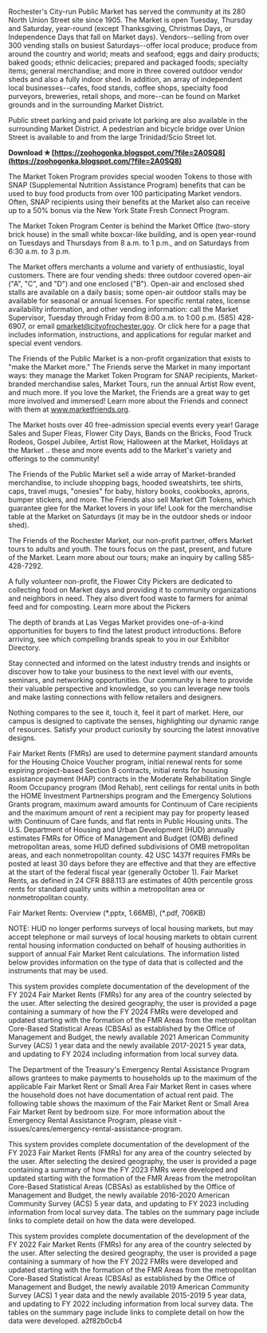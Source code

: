 
 
Rochester's City-run Public Market has served the community at its 280 North Union Street site since 1905. The Market is open Tuesday, Thursday and Saturday, year-round (except Thanksgiving, Christmas Days, or Independence Days that fall on Market days). Vendors--selling from over 300 vending stalls on busiest Saturdays--offer local produce; produce from around the country and world; meats and seafood; eggs and dairy products; baked goods; ethnic delicacies; prepared and packaged foods; specialty items; general merchandise; and more in three covered outdoor vendor sheds and also a fully indoor shed. In addition, an array of independent local businesses--cafes, food stands, coffee shops, specialty food purveyors, breweries, retail shops, and more--can be found on Market grounds and in the surrounding Market District.
 
Public street parking and paid private lot parking are also available in the surrounding Market District. A pedestrian and bicycle bridge over Union Street is available to and from the large Trinidad/Scio Street lot.
 
**Download ✯ [https://zoohogonka.blogspot.com/?file=2A0SQ8](https://zoohogonka.blogspot.com/?file=2A0SQ8)**


 
The Market Token Program provides special wooden Tokens to those with SNAP (Supplemental Nutrition Assistance Program) benefits that can be used to buy food products from over 100 participating Market vendors. Often, SNAP recipients using their benefits at the Market also can receive up to a 50% bonus via the New York State Fresh Connect Program.
 
The Market Token Program Center is behind the Market Office (two-story brick house) in the small white boxcar-like building, and is open year-round on Tuesdays and Thursdays from 8 a.m. to 1 p.m., and on Saturdays from 6:30 a.m. to 3 p.m.
 
The Market offers merchants a volume and variety of enthusiastic, loyal customers. There are four vending sheds: three outdoor covered open-air ("A", "C", and "D") and one enclosed ("B"). Open-air and enclosed shed stalls are available on a daily basis; some open-air outdoor stalls may be available for seasonal or annual licenses. For specific rental rates, license availability information, and other vending information: call the Market Supervisor, Tuesday through Friday from 8:00 a.m. to 1:00 p.m. (585) 428-6907, or email pmarket@cityofrochester.gov. Or click here for a page that includes information, instructions, and applications for regular market and special event vendors.
 
The Friends of the Public Market is a non-profit organization that exists to "make the Market more." The Friends serve the Market in many important ways: they manage the Market Token Program for SNAP recipients, Market-branded merchandise sales, Market Tours, run the annual Artist Row event, and much more. If you love the Market, the Friends are a great way to get more involved and immersed! Learn more about the Friends and connect with them at www.marketfriends.org.

The Market hosts over 40 free-admission special events every year! Garage Sales and Super Fleas, Flower City Days, Bands on the Bricks, Food Truck Rodeos, Gospel Jubilee, Artist Row, Halloween at the Market, Holidays at the Market .. these and more events add to the Market's variety and offerings to the community!
 
The Friends of the Public Market sell a wide array of Market-branded merchandise, to include shopping bags, hooded sweatshirts, tee shirts, caps, travel mugs, "onesies" for baby, history books, cookbooks, aprons, bumper stickers, and more. The Friends also sell Market Gift Tokens, which guarantee glee for the Market lovers in your life! Look for the merchandise table at the Market on Saturdays (it may be in the outdoor sheds or indoor shed).
 
The Friends of the Rochester Market, our non-profit partner, offers Market tours to adults and youth. The tours focus on the past, present, and future of the Market. Learn more about our tours; make an inquiry by calling 585-428-7292.
 
A fully volunteer non-profit, the Flower City Pickers are dedicated to collecting food on Market days and providing it to community organizations and neighbors in need. They also divert food waste to farmers for animal feed and for composting. Learn more about the Pickers
 
The depth of brands at Las Vegas Market provides one-of-a-kind opportunities for buyers to find the latest product introductions. Before arriving, see which compelling brands speak to you in our Exhibitor Directory.
 
Stay connected and informed on the latest industry trends and insights or discover how to take your business to the next level with our events, seminars, and networking opportunities. Our community is here to provide their valuable perspective and knowledge, so you can leverage new tools and make lasting connections with fellow retailers and designers.
 
Nothing compares to the see it, touch it, feel it part of market. Here, our campus is designed to captivate the senses, highlighting our dynamic range of resources. Satisfy your product curiosity by sourcing the latest innovative designs.
 
Fair Market Rents (FMRs) are used to determine payment standard amounts for the Housing Choice Voucher program, initial renewal rents for some expiring project-based Section 8 contracts, initial rents for housing assistance payment (HAP) contracts in the Moderate Rehabilitation Single Room Occupancy program (Mod Rehab), rent ceilings for rental units in both the HOME Investment Partnerships program and the Emergency Solutions Grants program, maximum award amounts for Continuum of Care recipients and the maximum amount of rent a recipient may pay for property leased with Continuum of Care funds, and flat rents in Public Housing units. The U.S. Department of Housing and Urban Development (HUD) annually estimates FMRs for Office of Management and Budget (OMB) defined metropolitan areas, some HUD defined subdivisions of OMB metropolitan areas, and each nonmetropolitan county. 42 USC 1437f requires FMRs be posted at least 30 days before they are effective and that they are effective at the start of the federal fiscal year (generally October 1). Fair Market Rents, as defined in 24 CFR 888.113 are estimates of 40th percentile gross rents for standard quality units within a metropolitan area or nonmetropolitan county.

Fair Market Rents: Overview (\*.pptx, 1.66MB), (\*.pdf, 706KB)
 
NOTE: HUD no longer performs surveys of local housing markets, but may accept telephone or mail surveys of local housing markets to obtain current rental housing information conducted on behalf of housing authorities in support of annual Fair Market Rent calculations. The information listed below provides information on the type of data that is collected and the instruments that may be used.
 
This system provides complete documentation of the development of the FY 2024 Fair Market Rents (FMRs) for any area of the country selected by the user. After selecting the desired geography, the user is provided a page containing a summary of how the FY 2024 FMRs were developed and updated starting with the formation of the FMR Areas from the metropolitan Core-Based Statistical Areas (CBSAs) as established by the Office of Management and Budget, the newly available 2021 American Community Survey (ACS) 1 year data and the newly available 2017-2021 5 year data, and updating to FY 2024 including information from local survey data.
 
The Department of the Treasury's Emergency Rental Assistance Program allows grantees to make payments to households up to the maximum of the applicable Fair Market Rent or Small Area Fair Market Rent in cases where the household does not have documentation of actual rent paid. The following table shows the maximum of the Fair Market Rent or Small Area Fair Market Rent by bedroom size. For more information about the Emergency Rental Assistance Program, please visit -issues/cares/emergency-rental-assistance-program.
 
This system provides complete documentation of the development of the FY 2023 Fair Market Rents (FMRs) for any area of the country selected by the user. After selecting the desired geography, the user is provided a page containing a summary of how the FY 2023 FMRs were developed and updated starting with the formation of the FMR Areas from the metropolitan Core-Based Statistical Areas (CBSAs) as established by the Office of Management and Budget, the newly available 2016-2020 American Community Survey (ACS) 5 year data, and updating to FY 2023 including information from local survey data. The tables on the summary page include links to complete detail on how the data were developed.
 
This system provides complete documentation of the development of the FY 2022 Fair Market Rents (FMRs) for any area of the country selected by the user. After selecting the desired geography, the user is provided a page containing a summary of how the FY 2022 FMRs were developed and updated starting with the formation of the FMR Areas from the metropolitan Core-Based Statistical Areas (CBSAs) as established by the Office of Management and Budget, the newly available 2019 American Community Survey (ACS) 1 year data and the newly available 2015-2019 5 year data, and updating to FY 2022 including information from local survey data. The tables on the summary page include links to complete detail on how the data were developed.
 a2f82b0cb4
 
